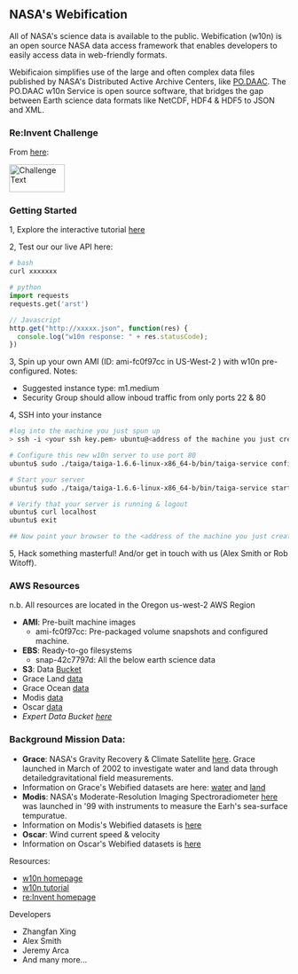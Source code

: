 ## NASA's Webification
All of NASA's science data is available to the public.  Webification (w10n) is an open source NASA data access framework that enables developers to easily access data in web-friendly formats.

Webificaion simplifies use of the large and often complex data files published by NASA's Distributed Active Archive Centers, like [PO.DAAC](http://podaac.jpl.nasa.gov/).  The PO.DAAC w10n Service is open source software, that bridges the gap between Earth science data formats like NetCDF, HDF4 & HDF5 to JSON and XML.

### Re:Invent Challenge
From [here](http://reinvent.awsevents.com/hackathon.html):

<img src="https://github.jpl.nasa.gov/witoff/w10n/raw/master/media/challenge.png" width="400px;" alt="Challenge Text" style="width: 100px;height:50px;"/>

### Getting Started
1, Explore the interactive tutorial [here](http://podaac-w10n.jpl.nasa.gov/tutorial/#examples-1)

2, Test our our live API here:

```bash
# bash
curl xxxxxxx
```

```python
# python
import requests
requests.get('arst')
```

```javascript
// Javascript
http.get("http://xxxxx.json", function(res) {
  console.log("w10n response: " + res.statusCode);
})
```

3, Spin up your own AMI (ID: ami-fc0f97cc in US-West-2 ) with w10n pre-configured.
Notes:
* Suggested instance type: m1.medium
* Security Group should allow inboud traffic from only ports 22 & 80


4, SSH into your instance
```bash
#log into the machine you just spun up
> ssh -i <your ssh key.pem> ubuntu@<address of the machine you just created>

# Configure this new w10n server to use port 80
ubuntu$ sudo ./taiga/taiga-1.6.6-linux-x86_64-b/bin/taiga-service config -p 80 -d /vol/data

# Start your server
ubuntu$ sudo ./taiga/taiga-1.6.6-linux-x86_64-b/bin/taiga-service start

# Verify that your server is running & logout
ubuntu$ curl localhost
ubuntu$ exit

## Now point your browser to the <address of the machine you just created> and interact with your favorite API!
```

5, Hack something masterful!  And/or get in touch with us (Alex Smith or Rob Witoff).


### AWS Resources
n.b. All resources are located in the Oregon us-west-2 AWS Region
* **AMI**: Pre-built machine images
  * ami-fc0f97cc: Pre-packaged volume snapshots and configured machine.
* **EBS**: Ready-to-go filesystems
  * snap-42c7797d: All the below earth science data
* **S3**: Data [Bucket](https://s3-us-west-2.amazonaws.com/w10n)
 * Grace Land [data](https://s3-us-west-2.amazonaws.com/w10n/grace-land.nc)
 * Grace Ocean [data](https://s3-us-west-2.amazonaws.com/w10n/grace-ocean.nc)
 * Modis [data](https://s3-us-west-2.amazonaws.com/w10n/modis.nc)
 * Oscar [data](https://s3-us-west-2.amazonaws.com/w10n/oscar.nc)
 * *Expert Data Bucket [here](https://s3-us-west-2.amazonaws.com/w10n-full)*

  
### Background Mission Data:
* **Grace**: NASA's Gravity Recovery & Climate Satellite [here](http://grace.jpl.nasa.gov/). Grace launched in March of 2002 to investigate water and land data through detailedgravitational field measurements.
 * Information on Grace's Webified datasets are here: [water](http://podaac.jpl.nasa.gov/dataset/TELLUS_OCEANEOF_NC_RL05) and [land](http://podaac.jpl.nasa.gov/dataset/TELLUS_LAND_NC_RL05)
* **Modis**: NASA's Moderate-Resolution Imaging Spectroradiometer [here](http://modis.gsfc.nasa.gov/) was launched in '99 with instruments to measure the Earh's sea-surface tempuratue.
 * Information on Modis's Webified datasets is [here](http://podaac.jpl.nasa.gov/dataset/JPL-L2P-MODIS_A?ids=&values=&search=ghrsst)
* **Oscar**: Wind current speed & velocity
 * Information on Oscar's Webified datasets is [here](http://podaac.jpl.nasa.gov/dataset/OSCAR_L4_OC_third-deg)

Resources:
* [w10n homepage](http://scifari.org/taiga/)
* [w10n tutorial](http://podaac-w10n.jpl.nasa.gov/tutorial/)
* [re:Invent homepage](http://reinvent.awsevents.com/hackathon.html)

Developers
* Zhangfan Xing
* Alex Smith
* Jeremy Arca
* And many more...
